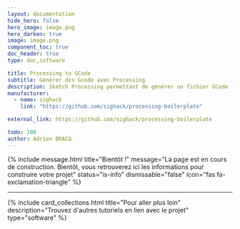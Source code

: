 ```yaml
---
layout: documentation
hide_hero: false
hero_image: image.png
hero_darken: true
image: image.png
component_toc: true
doc_header: true
type: doc,software

title: Processing to GCode
subtitle: Générer des Gcode avec Processing
description: Sketch Processing permettant de générer un fichier GCode
manufacturer:
  - name: sighack
    link: "https://github.com/sighack/processing-boilerplate"

external_link: https://github.com/sighack/processing-boilerplate

todo: 100
author: Adrien BRACQ
---
```


{% include message.html title="Bientôt !" message="La page est en cours de construction. Bientôt, vous retrouverez ici les informations pour construire votre projet"
status="is-info" dismissable="false" icon="fas fa-exclamation-triangle" %}

---

{%
  include card_collections.html
  title="Pour aller plus loin"
  description="Trouvez d'autres tutoriels en lien avec le projet"
  type="software"
%}